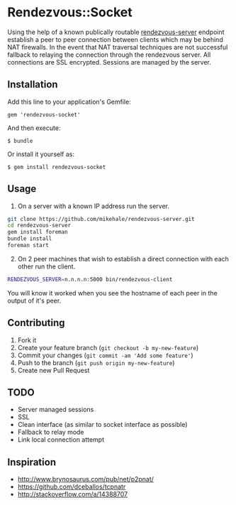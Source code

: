# Rendezvous::Socket

Using the help of a known publically routable [rendezvous-server](https://github.com/mikehale/rendezvous-server) endpoint establish a peer to
peer connection between clients which may be behind NAT firewalls. In
the event that NAT traversal techniques are not successful fallback to
relaying the connection through the rendezvous server. All connections
are SSL encrypted. Sessions are managed by the server.

## Installation

Add this line to your application's Gemfile:

    gem 'rendezvous-socket'

And then execute:

    $ bundle

Or install it yourself as:

    $ gem install rendezvous-socket

## Usage

1. On a server with a known IP address run the server.

  ```bash
  git clone https://github.com/mikehale/rendezvous-server.git
  cd rendezvous-server
  gem install foreman
  bundle install
  foreman start
  ```
2. On 2 peer machines that wish to establish a direct connection with each other run the client.

  ```bash
  RENDEZVOUS_SERVER=n.n.n.n:5000 bin/rendezvous-client
  ```

You will know it worked when you see the hostname of each peer in the
output of it's peer.

## Contributing

1. Fork it
2. Create your feature branch (`git checkout -b my-new-feature`)
3. Commit your changes (`git commit -am 'Add some feature'`)
4. Push to the branch (`git push origin my-new-feature`)
5. Create new Pull Request

## TODO

* Server managed sessions
* SSL
* Clean interface (as similar to socket interface as possible)
* Fallback to relay mode
* Link local connection attempt

## Inspiration

* http://www.brynosaurus.com/pub/net/p2pnat/
* https://github.com/dceballos/tcpnatr
* http://stackoverflow.com/a/14388707
